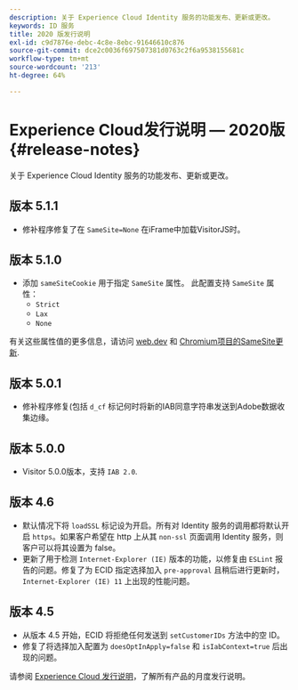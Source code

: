 ```yaml
---
description: 关于 Experience Cloud Identity 服务的功能发布、更新或更改。
keywords: ID 服务
title: 2020 版发行说明
exl-id: c9d7876e-debc-4c8e-8ebc-91646610c876
source-git-commit: dce2c0036f697507381d0763c2f6a9538155681c
workflow-type: tm+mt
source-wordcount: '213'
ht-degree: 64%

---
```


# Experience Cloud发行说明 — 2020版 {#release-notes}

关于 Experience Cloud Identity 服务的功能发布、更新或更改。

## 版本 5.1.1

* 修补程序修复了在 `SameSite=None` 在iFrame中加载VisitorJS时。

## 版本 5.1.0

* 添加 `sameSiteCookie` 用于指定 `SameSite` 属性。 此配置支持 `SameSite` 属性：
   * `Strict`
   * `Lax`
   * `None`

有关这些属性值的更多信息，请访问 [web.dev](https://web.dev/samesite-cookies-explained/) 和 [Chromium项目的SameSite更新](https://www.chromium.org/updates/same-site/).

## 版本 5.0.1

* 修补程序修复(包括 `d_cf` 标记何时将新的IAB同意字符串发送到Adobe数据收集边缘。

## 版本 5.0.0

* Visitor 5.0.0版本，支持 `IAB 2.0`.

## 版本 4.6

* 默认情况下将 `loadSSL` 标记设为开启。所有对 Identity 服务的调用都将默认开启 `https`。如果客户希望在 http 上从其 `non-ssl` 页面调用 Identity 服务，则客户可以将其设置为 false。
* 更新了用于检测 `Internet-Explorer (IE)` 版本的功能，以修复由 `ESLint` 报告的问题。修复了为 ECID 指定选择加入 `pre-approval` 且稍后进行更新时，`Internet-Explorer (IE) 11` 上出现的性能问题。

## 版本 4.5

* 从版本 4.5 开始，ECID 将拒绝任何发送到 `setCustomerIDs` 方法中的空 ID。
* 修复了将选择加入配置为 `doesOptInApply=false` 和 `isIabContext=true` 后出现的问题。

请参阅 [Experience Cloud 发行说明](https://experienceleague.adobe.com/docs/release-notes/experience-cloud/current.html?lang=zh-Hans)，了解所有产品的月度发行说明。
